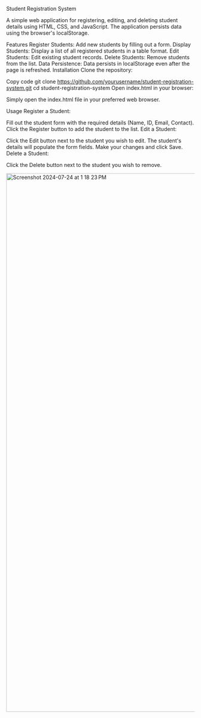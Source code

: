 Student Registration System

A simple web application for registering, editing, and deleting student details using HTML, CSS, and JavaScript. The application persists data using the browser's localStorage.

Features
Register Students: Add new students by filling out a form.
Display Students: Display a list of all registered students in a table format.
Edit Students: Edit existing student records.
Delete Students: Remove students from the list.
Data Persistence: Data persists in localStorage even after the page is refreshed.
Installation
Clone the repository:


Copy code
git clone https://github.com/yourusername/student-registration-system.git
cd student-registration-system
Open index.html in your browser:

Simply open the index.html file in your preferred web browser.

Usage
Register a Student:

Fill out the student form with the required details (Name, ID, Email, Contact).
Click the Register button to add the student to the list.
Edit a Student:

Click the Edit button next to the student you wish to edit.
The student's details will populate the form fields.
Make your changes and click Save.
Delete a Student:

Click the Delete button next to the student you wish to remove.


<img width="1440" alt="Screenshot 2024-07-24 at 1 18 23 PM" src="https://github.com/user-attachments/assets/a5306622-1194-45fc-94ea-b69379b24d3d">
